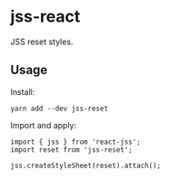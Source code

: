 # jss-react

JSS reset styles.

## Usage
Install:
```
yarn add --dev jss-reset
```
Import and apply:
```
import { jss } from 'react-jss';
import reset from 'jss-reset';

jss.createStyleSheet(reset).attach();
```